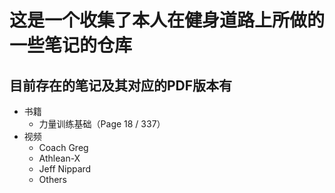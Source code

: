 # 这是一个收集了本人在健身道路上所做的一些笔记的仓库

## 目前存在的笔记及其对应的PDF版本有

- 书籍
  - 力量训练基础（Page 18 / 337）
- 视频
  - Coach Greg
  - Athlean-X
  - Jeff Nippard
  - Others
